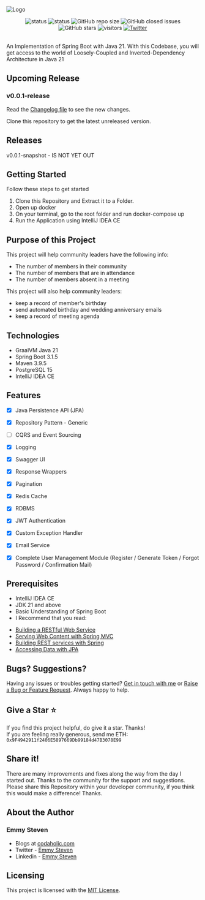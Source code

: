 
![Logo](https://github.com/codaholichq/meetona/blob/main/images/banner.png)

<div align="center">
	<img alt="status" src="https://github.com/codaholichq/meetona/actions/workflows/maven.yml/badge.svg?branch=main">
    <img alt="status" src="https://img.shields.io/badge/Status-developing-brightgree">
	<img alt="GitHub repo size" src="https://img.shields.io/github/repo-size/codaholichq/meetona">
	<img alt="GitHub closed issues" src="https://img.shields.io/github/issues-closed/codaholichq/meetona">
	<img alt="GitHub stars" src="https://img.shields.io/github/stars/codaholichq/meetona">
	<img alt="visitors" src="https://visitor-badge.laobi.icu/badge?page_id=meetona">
	<a href="https://twitter.com/intent/tweet?hashtags=meetona,java,Spring Boot,oss&text=A+portal+for+efficient+and+effective+community+management&url=https%3A%2F%2Fgithub.com%2Fcodaholichq%2Fmeetona&via=codaholichq">
		<img alt="Twitter" src="https://img.shields.io/twitter/url/http/shields.io.svg?style=flat&logo=twitter">
	</a>

</div>

<br/>

An Implementation of Spring Boot with Java 21.
With this Codebase, you will get access to the world of Loosely-Coupled and Inverted-Dependency Architecture in Java 21

## Upcoming Release

### v0.0.1-release

Read the [Changelog file](https://github.com/codaholichq/meetona/blob/main/CHANGELOG.md) to see the new changes.

Clone this repository to get the latest unreleased version.


## Releases

v0.0.1-snapshot - IS NOT YET OUT<!--[Download the first snapshot here](https://github.com/codaholichq/meetona/releases/tag/v0.0.1-snapshot) -->

## Getting Started
Follow these steps to get started
1. Clone this Repository and Extract it to a Folder.
2. Open up docker
3. On your terminal, go to the root folder and run docker-compose up
4. Run the Application using IntelliJ IDEA CE


## Purpose of this Project

This project will help community leaders have the following info:
- The number of members in their community
- The number of members that are in attendance
- The number of members absent in a meeting

This project will also help community leaders:
- keep a record of member's birthday
- send automated birthday and wedding anniversary emails
- keep a record of meeting agenda


## Technologies
- GraalVM Java 21
- Spring Boot 3.1.5
- Maven 3.9.5
- PostgreSQL 15
- IntelliJ IDEA CE

## Features
- [x] Java Persistence API (JPA)
- [x] Repository Pattern - Generic
- [ ] CQRS and Event Sourcing
- [x] Logging
- [x] Swagger UI
- [x] Response Wrappers
- [x] Pagination
- [x] Redis Cache
- [x] RDBMS
- [x] JWT Authentication
- [x] Custom Exception Handler
- [x] Email Service
- [x] Complete User Management Module (Register / Generate Token / Forgot Password / Confirmation Mail)


## Prerequisites
- IntelliJ IDEA CE
- JDK 21 and above
- Basic Understanding of Spring Boot
- I Recommend that you read:
* [Building a RESTful Web Service](https://spring.io/guides/gs/rest-service/)
* [Serving Web Content with Spring MVC](https://spring.io/guides/gs/serving-web-content/)
* [Building REST services with Spring](https://spring.io/guides/tutorials/bookmarks/)
* [Accessing Data with JPA](https://spring.io/guides/gs/accessing-data-jpa/)


## Bugs? Suggestions?
Having any issues or troubles getting started? [Get in touch with me](https://www.codaholic.com/contact) or [Raise a Bug or Feature Request](https://github.com/emmysteven/meetona/issues/new/choose). Always happy to help.


## Give a Star ⭐
If you find this project helpful, do give it a star. Thanks! <br/>
If you are feeling really generous, send me ETH: <code>0x9F4942911f2406E5897669Db99184d47B3078E99</code>


## Share it!
There are many improvements and fixes along the way from the day I started out. Thanks to the community for the support and suggestions.
Please share this Repository within your developer community, if you think this would make a difference! Thanks.


## About the Author
### Emmy Steven
- Blogs at [codaholic.com](https://www.codaholic.com)
- Twitter - [Emmy Steven](https://www.twitter.com/emmysteven_)
- Linkedin - [Emmy Steven](https://www.linkedin.com/in/emmysteven/)

## Licensing
This project is licensed with the [MIT License](https://github.com/codaholichq/meetona/blob/main/LICENSE).
